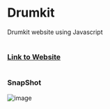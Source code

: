 # <h1> Drumkit</h1>
Drumkit website using Javascript


# <h3> [Link to Website](https://agastya9i.github.io/Drumkit/)</h3>




# <h3> SnapShot </h3>
![image](https://user-images.githubusercontent.com/85937308/174438106-12f0e961-da2c-45c4-86d8-0d76c7969ba6.png)
